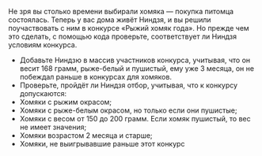 Не зря вы столько времени выбирали хомяка — покупка питомца состоялась. Теперь у вас дома живёт Ниндзя, и вы решили поучаствовать с ним в конкурсе «Рыжий хомяк года». Но прежде чем это сделать, с помощью кода проверьте, соответствует ли Ниндзя условиям конкурса.
- Добавьте Ниндзю в массив участников конкурса, учитывая, что он весит 168 грамм, рыже-белый и пушистый, ему уже 3 месяца, он не побеждал раньше в конкурсах для хомяков.
- Проверьте, пройдёт ли Ниндзя отбор, учитывая, что к конкурсу допускаются:
- Хомяки с рыжим окрасом;
- Хомяки с рыже-белым окрасом, но только если они пушистые;
- Хомяки с весом от 150 до 200 грамм. Если хомяк пушистый, то вес не имеет значения;
- Хомяки возрастом 2 месяца и старше;
- Хомяки, не выигрывавшие раньше этот конкурс